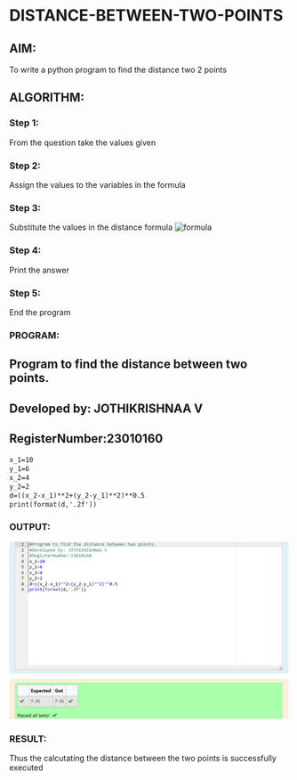 # DISTANCE-BETWEEN-TWO-POINTS

## AIM:
To write a python program to find the distance two 2 points
## ALGORITHM:
### Step 1: 
From the question take the values given
### Step 2: 
Assign the values to the variables in the formula
### Step 3: 
Substitute the values in the distance formula  ![formula](/formula.JPG)
### Step 4: 
Print the answer
### Step 5: 
End the program
### PROGRAM:
## Program to find the distance between two points.
## Developed by: JOTHIKRISHNAA V
## RegisterNumber:23010160
~~~
x_1=10
y_1=6
x_2=4
y_2=2
d=((x_2-x_1)**2+(y_2-y_1)**2)**0.5
print(format(d,'.2f'))
~~~
### OUTPUT:
![output](<lab exp 3.png>)

### RESULT:
Thus the calcutating the distance between the two points is successfully executed

